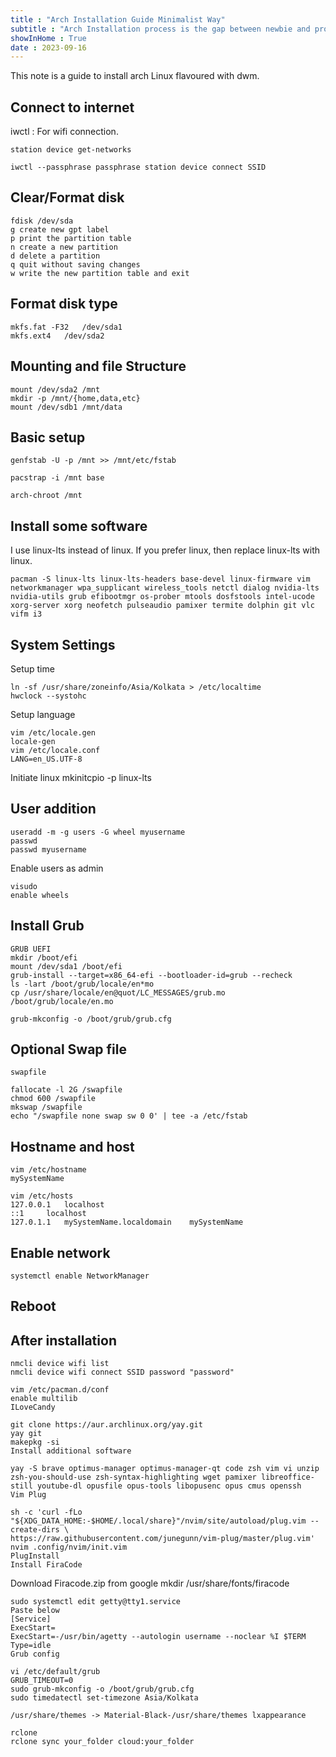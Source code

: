 ```yaml
---
title : "Arch Installation Guide Minimalist Way"
subtitle : "Arch Installation process is the gap between newbie and pro. Any Linux installation without any installer is good way to understand basic linux architecture."
showInHome : True
date : 2023-09-16
---
```

            

This note is a guide to install arch Linux flavoured with dwm.

## Connect to internet

iwctl   :   For wifi connection.

    station device get-networks

    iwctl --passphrase passphrase station device connect SSID


##  Clear/Format disk

    fdisk /dev/sda
    g create new gpt label
    p print the partition table
    n create a new partition
    d delete a partition
    q quit without saving changes
    w write the new partition table and exit

## Format disk type

    mkfs.fat -F32   /dev/sda1
    mkfs.ext4   /dev/sda2

## Mounting and file Structure

    mount /dev/sda2 /mnt
    mkdir -p /mnt/{home,data,etc}
    mount /dev/sdb1 /mnt/data

## Basic setup 

    genfstab -U -p /mnt >> /mnt/etc/fstab

    pacstrap -i /mnt base

    arch-chroot /mnt

## Install some software
I use linux-lts instead of linux. If you prefer linux, then replace linux-lts with linux.

    pacman -S linux-lts linux-lts-headers base-devel linux-firmware vim networkmanager wpa_supplicant wireless_tools netctl dialog nvidia-lts nvidia-utils grub efibootmgr os-prober mtools dosfstools intel-ucode xorg-server xorg neofetch pulseaudio pamixer termite dolphin git vlc vifm i3

## System Settings
Setup time 
    
    ln -sf /usr/share/zoneinfo/Asia/Kolkata > /etc/localtime
    hwclock --systohc

Setup language
    
    vim /etc/locale.gen
    locale-gen
    vim /etc/locale.conf
    LANG=en_US.UTF-8

Initiate linux
    mkinitcpio -p linux-lts

## User addition

    useradd -m -g users -G wheel myusername
    passwd
    passwd myusername

Enable users as admin

    visudo
    enable wheels

## Install Grub

    GRUB UEFI
    mkdir /boot/efi
    mount /dev/sda1 /boot/efi
    grub-install --target=x86_64-efi --bootloader-id=grub --recheck
    ls -lart /boot/grub/locale/en*mo
    cp /usr/share/locale/en@quot/LC_MESSAGES/grub.mo /boot/grub/locale/en.mo

    grub-mkconfig -o /boot/grub/grub.cfg

## Optional Swap file

    swapfile

    fallocate -l 2G /swapfile
    chmod 600 /swapfile
    mkswap /swapfile
    echo "/swapfile none swap sw 0 0' | tee -a /etc/fstab

## Hostname and host 

    vim /etc/hostname
    mySystemName

    vim /etc/hosts
    127.0.0.1   localhost
    ::1     localhost
    127.0.1.1   mySystemName.localdomain    mySystemName

## Enable network

    systemctl enable NetworkManager

## Reboot

## After installation

    nmcli device wifi list
    nmcli device wifi connect SSID password "password"

    vim /etc/pacman.d/conf
    enable multilib
    ILoveCandy

    git clone https://aur.archlinux.org/yay.git
    yay git
    makepkg -si
    Install additional software

    yay -S brave optimus-manager optimus-manager-qt code zsh vim vi unzip zsh-you-should-use zsh-syntax-highlighting wget pamixer libreoffice-still youtube-dl opusfile opus-tools libopusenc opus cmus openssh
    Vim Plug

    sh -c 'curl -fLo "${XDG_DATA_HOME:-$HOME/.local/share}"/nvim/site/autoload/plug.vim --create-dirs \
    https://raw.githubusercontent.com/junegunn/vim-plug/master/plug.vim'
    nvim .config/nvim/init.vim
    PlugInstall
    Install FiraCode

Download Firacode.zip from google
mkdir /usr/share/fonts/firacode

    sudo systemctl edit getty@tty1.service
    Paste below
    [Service]
    ExecStart=
    ExecStart=-/usr/bin/agetty --autologin username --noclear %I $TERM
    Type=idle
    Grub config

    vi /etc/default/grub
    GRUB_TIMEOUT=0
    sudo grub-mkconfig -o /boot/grub/grub.cfg
    sudo timedatectl set-timezone Asia/Kolkata

    /usr/share/themes -> Material-Black-/usr/share/themes lxappearance

    rclone
    rclone sync your_folder cloud:your_folder 
